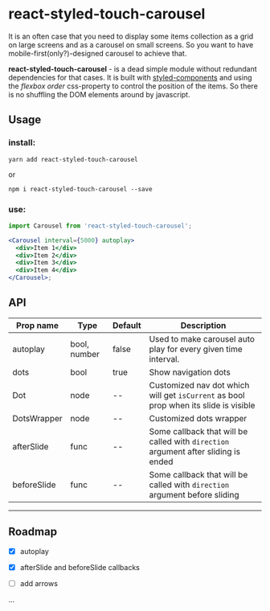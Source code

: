 # react-styled-touch-carousel

It is an often case that you need to display some items collection as a grid on large screens
and as a carousel on small screens. So you want to have mobile-first(only?)-designed carousel to achieve that.

**react-styled-touch-carousel** - is a dead simple module without redundant dependencies for that cases.
It is built with [styled-components](https://www.styled-components.com/) and using the _flexbox order_ css-property to control the position of the items. So there is no shuffling the DOM elements around by javascript.

## Usage

### install:

`yarn add react-styled-touch-carousel`

or

`npm i react-styled-touch-carousel --save`

### use:

```jsx
import Carousel from 'react-styled-touch-carousel';

<Carousel interval={5000} autoplay>
  <div>Item 1</div>
  <div>Item 2</div>
  <div>Item 3</div>
  <div>Item 4</div>
</Carousel>;
```

## API

| Prop name   | Type         | Default | Description                                                                          |
| ----------- | ------------ | ------- | ------------------------------------------------------------------------------------ |
| autoplay    | bool, number | false   | Used to make carousel auto play for every given time interval.                       |
| dots        | bool         | true    | Show navigation dots                                                                 |
| Dot         | node         | --      | Customized nav dot which will get `isCurrent` as bool prop when its slide is visible |
| DotsWrapper | node         | --      | Customized dots wrapper                                                              |
| afterSlide  | func         | --      | Some callback that will be called with `direction` argument after sliding is ended   |
| beforeSlide | func         | --      | Some callback that will be called with `direction` argument before sliding           |

---

## Roadmap

- [x] autoplay

- [x] afterSlide and beforeSlide callbacks

- [ ] add arrows

...

